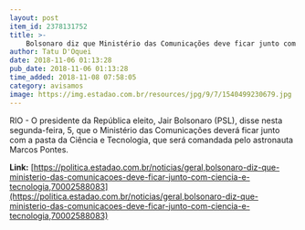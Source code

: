 ```yaml
---
layout: post
item_id: 2378131752
title: >-
    Bolsonaro diz que Ministério das Comunicações deve ficar junto com Ciência e Tecnologia
author: Tatu D'Oquei
date: 2018-11-06 01:13:28
pub_date: 2018-11-06 01:13:28
time_added: 2018-11-08 07:58:05
category: avisamos
image: https://img.estadao.com.br/resources/jpg/9/7/1540499230679.jpg
---
```


RIO - O presidente da República eleito, Jair Bolsonaro (PSL), disse nesta segunda-feira, 5, que o Ministério das Comunicações deverá ficar junto com a pasta da Ciência e Tecnologia, que será comandada pelo astronauta Marcos Pontes.

**Link:** [https://politica.estadao.com.br/noticias/geral,bolsonaro-diz-que-ministerio-das-comunicacoes-deve-ficar-junto-com-ciencia-e-tecnologia,70002588083](https://politica.estadao.com.br/noticias/geral,bolsonaro-diz-que-ministerio-das-comunicacoes-deve-ficar-junto-com-ciencia-e-tecnologia,70002588083)

